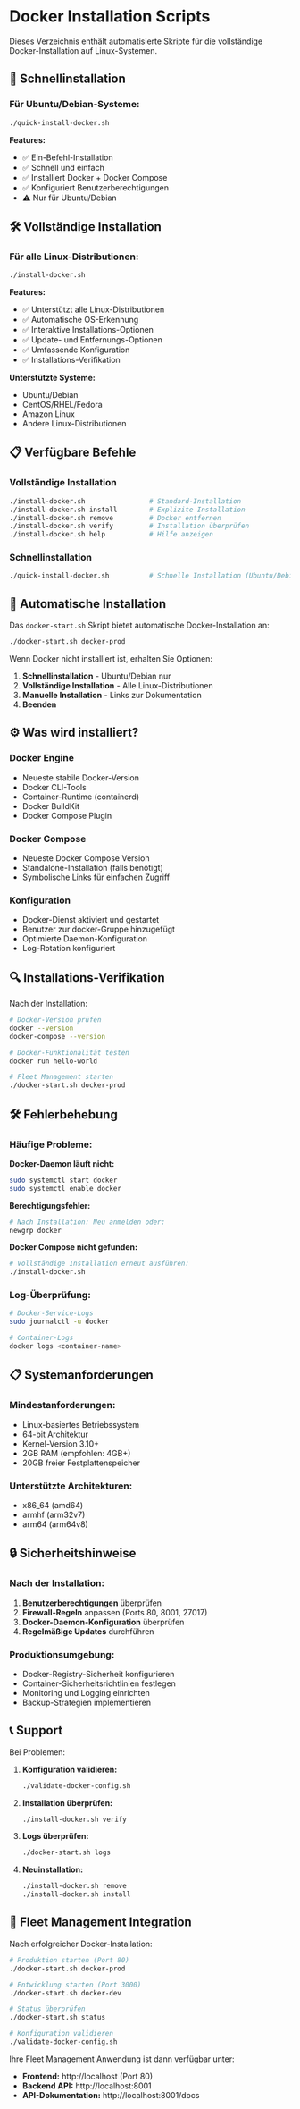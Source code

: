 # Docker Installation Scripts

Dieses Verzeichnis enthält automatisierte Skripte für die vollständige Docker-Installation auf Linux-Systemen.

## 🚀 Schnellinstallation

### Für Ubuntu/Debian-Systeme:
```bash
./quick-install-docker.sh
```

**Features:**
- ✅ Ein-Befehl-Installation
- ✅ Schnell und einfach
- ✅ Installiert Docker + Docker Compose
- ✅ Konfiguriert Benutzerberechtigungen
- ⚠️  Nur für Ubuntu/Debian

## 🛠️ Vollständige Installation

### Für alle Linux-Distributionen:
```bash
./install-docker.sh
```

**Features:**
- ✅ Unterstützt alle Linux-Distributionen
- ✅ Automatische OS-Erkennung
- ✅ Interaktive Installations-Optionen
- ✅ Update- und Entfernungs-Optionen
- ✅ Umfassende Konfiguration
- ✅ Installations-Verifikation

**Unterstützte Systeme:**
- Ubuntu/Debian
- CentOS/RHEL/Fedora
- Amazon Linux
- Andere Linux-Distributionen

## 📋 Verfügbare Befehle

### Vollständige Installation
```bash
./install-docker.sh                # Standard-Installation
./install-docker.sh install        # Explizite Installation
./install-docker.sh remove         # Docker entfernen
./install-docker.sh verify         # Installation überprüfen
./install-docker.sh help           # Hilfe anzeigen
```

### Schnellinstallation
```bash
./quick-install-docker.sh          # Schnelle Installation (Ubuntu/Debian)
```

## 🔄 Automatische Installation

Das `docker-start.sh` Skript bietet automatische Docker-Installation an:

```bash
./docker-start.sh docker-prod
```

Wenn Docker nicht installiert ist, erhalten Sie Optionen:
1. **Schnellinstallation** - Ubuntu/Debian nur
2. **Vollständige Installation** - Alle Linux-Distributionen
3. **Manuelle Installation** - Links zur Dokumentation
4. **Beenden**

## ⚙️ Was wird installiert?

### Docker Engine
- Neueste stabile Docker-Version
- Docker CLI-Tools
- Container-Runtime (containerd)
- Docker BuildKit
- Docker Compose Plugin

### Docker Compose
- Neueste Docker Compose Version
- Standalone-Installation (falls benötigt)
- Symbolische Links für einfachen Zugriff

### Konfiguration
- Docker-Dienst aktiviert und gestartet
- Benutzer zur docker-Gruppe hinzugefügt
- Optimierte Daemon-Konfiguration
- Log-Rotation konfiguriert

## 🔍 Installations-Verifikation

Nach der Installation:

```bash
# Docker-Version prüfen
docker --version
docker-compose --version

# Docker-Funktionalität testen
docker run hello-world

# Fleet Management starten
./docker-start.sh docker-prod
```

## 🛠️ Fehlerbehebung

### Häufige Probleme:

**Docker-Daemon läuft nicht:**
```bash
sudo systemctl start docker
sudo systemctl enable docker
```

**Berechtigungsfehler:**
```bash
# Nach Installation: Neu anmelden oder:
newgrp docker
```

**Docker Compose nicht gefunden:**
```bash
# Vollständige Installation erneut ausführen:
./install-docker.sh
```

### Log-Überprüfung:
```bash
# Docker-Service-Logs
sudo journalctl -u docker

# Container-Logs
docker logs <container-name>
```

## 📋 Systemanforderungen

### Mindestanforderungen:
- Linux-basiertes Betriebssystem
- 64-bit Architektur
- Kernel-Version 3.10+
- 2GB RAM (empfohlen: 4GB+)
- 20GB freier Festplattenspeicher

### Unterstützte Architekturen:
- x86_64 (amd64)
- armhf (arm32v7)
- arm64 (arm64v8)

## 🔒 Sicherheitshinweise

### Nach der Installation:
1. **Benutzerberechtigungen** überprüfen
2. **Firewall-Regeln** anpassen (Ports 80, 8001, 27017)
3. **Docker-Daemon-Konfiguration** überprüfen
4. **Regelmäßige Updates** durchführen

### Produktionsumgebung:
- Docker-Registry-Sicherheit konfigurieren
- Container-Sicherheitsrichtlinien festlegen
- Monitoring und Logging einrichten
- Backup-Strategien implementieren

## 📞 Support

Bei Problemen:

1. **Konfiguration validieren:**
   ```bash
   ./validate-docker-config.sh
   ```

2. **Installation überprüfen:**
   ```bash
   ./install-docker.sh verify
   ```

3. **Logs überprüfen:**
   ```bash
   ./docker-start.sh logs
   ```

4. **Neuinstallation:**
   ```bash
   ./install-docker.sh remove
   ./install-docker.sh install
   ```

## 🚗 Fleet Management Integration

Nach erfolgreicher Docker-Installation:

```bash
# Produktion starten (Port 80)
./docker-start.sh docker-prod

# Entwicklung starten (Port 3000)
./docker-start.sh docker-dev

# Status überprüfen
./docker-start.sh status

# Konfiguration validieren
./validate-docker-config.sh
```

Ihre Fleet Management Anwendung ist dann verfügbar unter:
- **Frontend:** http://localhost (Port 80)
- **Backend API:** http://localhost:8001
- **API-Dokumentation:** http://localhost:8001/docs
